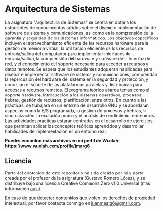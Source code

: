 # Arquitectura de Sistemas

La asignatura "Arquitectura de Sistemas" se centra en dotar a los estudiantes de conocimientos sólidos sobre el diseño e implementación de software de sistema y comunicaciones, así como en la comprensión de la garantía y seguridad de los sistemas informáticos. Los objetivos específicos incluyen el aprovechamiento eficiente de los recursos hardware para la gestión de memoria virtual, la utilización eficiente de los recursos de entrada/salida del computador para implementar interfaces de entrada/salida, la comprensión del hardware y software de la interfaz de red, y el conocimiento del soporte necesario para acceder a recursos y datos remotos. Se espera que los estudiantes adquieran habilidades para diseñar e implementar software de sistema y comunicaciones, comprendan la repercusión del hardware del sistema en la seguridad y protección, y conozcan el soporte de las plataformas paralelas y distribuidas para accesos a recursos remotos. El programa teórico abarca temas como el soporte hardware, introducción a los sistemas operativos, procesos, hebras, gestión de recursos, planificación, entre otros. En cuanto a las prácticas, se trabajará en un entorno de desarrollo GNU y se abordarán aspectos como la E/S programada, la gestión de procesos y hebras, la sincronización, la exclusión mutua y el análisis de rendimiento, entre otros. Las actividades prácticas estarán centradas en el desarrollo de ejercicios que permitan aplicar los conceptos teóricos aprendidos y desarrollar habilidades de implementación en un entorno real.

**Puedes encontrar más archivos en mi perfil de Wuolah: https://www.wuolah.com/profile/jmarg6**

## Licencia

Parte del contenido de este repositorio ha sido creado por mí y parte creada por el profesor de la asignatura (Gustavo Romero López), y se distribuye bajo una licencia Creative Commons Zero v1.0 Universal (más información [aquí](https://github.com/juanmaarg6/AS/blob/main/LICENSE)).

En caso de que detectes contenidos que violen los derechos de propiedad intelectual, por favor contacta conmigo en juanmaarg6@gmail.com.
